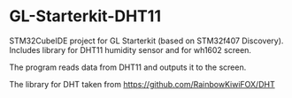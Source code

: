 # GL-Starterkit-DHT11
STM32CubeIDE project for GL Starterkit (based on STM32f407 Discovery). Includes library for DHT11 humidity sensor and for wh1602 screen.

The program reads data from DHT11 and outputs it to the screen.

The library for DHT taken from https://github.com/RainbowKiwiFOX/DHT
